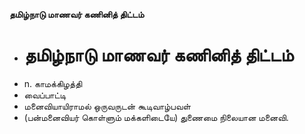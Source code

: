 **தமிழ்நாடு மாணவர் கணினித் திட்டம்**
- # தமிழ்நாடு மாணவர் கணினித் திட்டம்
- n. காமக்கிழத்தி
- வைப்பாட்டி
- மனைவியாயிராமல் ஒருவருடன் கூடிவாழ்பவள்
- (பன்மனைவியர் கொள்ளும் மக்களிடையே) துணைமை நிலையான மனைவி.

